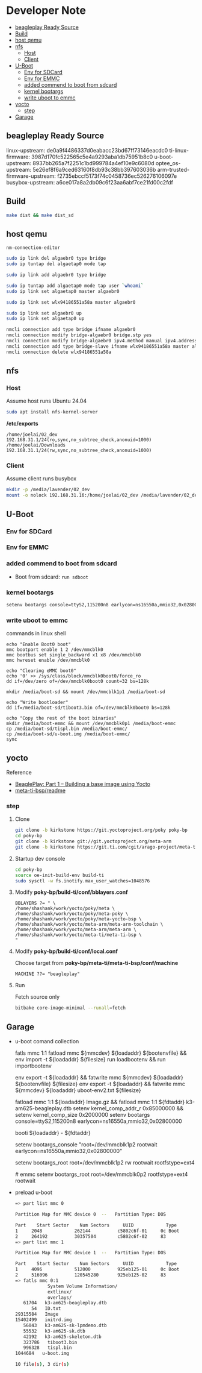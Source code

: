<!-- omit from toc -->
# Developer Note

- [beagleplay Ready Source](#beagleplay-ready-source)
- [Build](#build)
- [host qemu](#host-qemu)
- [nfs](#nfs)
  - [Host](#host)
  - [Client](#client)
- [U-Boot](#u-boot)
  - [Env for SDCard](#env-for-sdcard)
  - [Env for EMMC](#env-for-emmc)
  - [added commend to boot from sdcard](#added-commend-to-boot-from-sdcard)
  - [kernel bootargs](#kernel-bootargs)
  - [write uboot to emmc](#write-uboot-to-emmc)
- [yocto](#yocto)
  - [step](#step)
- [Garage](#garage)

## beagleplay Ready Source

linux-upstream: de0a9f4486337d0eabacc23bd67ff73146eacdc0
ti-linux-firmware: 3987d170fc522565c5e4a9293aba1db75951b8c0
u-boot-upstream: 8937bb265a7f2251c1bd999784a4ef10e9c6080d
optee_os-upstream: 5e26ef8f6a9ced63160f8db93c38bb397603036b
arm-trusted-firmware-upstream: f2735ebccf5173f74c0458736ec526276106097e
busybox-upstream: a6ce017a8a2db09c6f23aa6abf7ce21fd00c2fdf

## Build

   ```sh
   make dist && make dist_sd
   ```

## host qemu

`nm-connection-editor`

```sh
sudo ip link del algaebr0 type bridge
sudo ip tuntap del algaetap0 mode tap
```

```sh
sudo ip link add algaebr0 type bridge

sudo ip tuntap add algaetap0 mode tap user `whoami`
sudo ip link set algaetap0 master algaebr0

sudo ip link set wlx94186551a58a master algaebr0

sudo ip link set algaebr0 up
sudo ip link set algaetap0 up
```

```sh
nmcli connection add type bridge ifname algaebr0
nmcli connection modify bridge-algaebr0 bridge.stp yes
nmcli connection modify bridge-algaebr0 ipv4.method manual ipv4.address "10.20.190.2/24" ipv4.gateway "10.20.190.1" ipv4.dns 8.8.8.8
nmcli connection add type bridge-slave ifname wlx94186551a58a master algaebr0
nmcli connection delete wlx94186551a58a
```

## nfs

### Host

Assume host runs Ubuntu 24.04

```sh
sudo apt install nfs-kernel-server
```

**/etc/exports**

```
/home/joelai/02_dev 192.168.31.1/24(ro,sync,no_subtree_check,anonuid=1000)
/home/joelai/Downloads 192.168.31.1/24(rw,sync,no_subtree_check,anonuid=1000)
```

### Client

Assume client runs busybox

```sh
mkdir -p /media/lavender/02_dev
mount -o nolock 192.168.31.16:/home/joelai/02_dev /media/lavender/02_dev
```

## U-Boot

### Env for SDCard

### Env for EMMC

### added commend to boot from sdcard

- Boot from sdcard: `run sdboot`

### kernel bootargs

```sh
setenv bootargs console=ttyS2,115200n8 earlycon=ns16550a,mmio32,0x02800000
```

### write uboot to emmc

commands in linux shell

```
echo "Enable Boot0 boot"
mmc bootpart enable 1 2 /dev/mmcblk0
mmc bootbus set single_backward x1 x8 /dev/mmcblk0
mmc hwreset enable /dev/mmcblk0

echo "Clearing eMMC boot0"
echo '0' >> /sys/class/block/mmcblk0boot0/force_ro
dd if=/dev/zero of=/dev/mmcblk0boot0 count=32 bs=128k

mkdir /media/boot-sd && mount /dev/mmcblk1p1 /media/boot-sd

echo "Write bootloader"
dd if=/media/boot-sd/tiboot3.bin of=/dev/mmcblk0boot0 bs=128k

echo "Copy the rest of the boot binaries"
mkdir /media/boot-emmc && mount /dev/mmcblk0p1 /media/boot-emmc
cp /media/boot-sd/tispl.bin /media/boot-emmc/
cp /media/boot-sd/u-boot.img /media/boot-emmc/
sync
```


## yocto

Reference

- [BeaglePlay: Part 1 – Building a base image using Yocto][guide1]
- [meta-ti-bsp/readme][meta-ti-bsp readme]

[guide1]: https://kickstartembedded.com/2023/08/06/beagleplay-part-1-building-a-base-image-using-yocto/
[meta-ti-bsp readme]: https://git.ti.com/cgit/arago-project/meta-ti/tree/meta-ti-bsp/README?h=kirkstone

### step

1. Clone

   ```sh
   git clone -b kirkstone https://git.yoctoproject.org/poky poky-bp
   cd poky-bp
   git clone -b kirkstone git://git.yoctoproject.org/meta-arm
   git clone -b kirkstone https://git.ti.com/cgit/arago-project/meta-ti
   ```
2. Startup dev console

   ```sh
   cd poky-bp
   source oe-init-build-env build-ti
   sudo sysctl -w fs.inotify.max_user_watches=1048576
   ```

3. Modify **poky-bp/build-ti/conf/bblayers.conf**

   ```
   BBLAYERS ?= " \
   /home/shashank/work/yocto/poky/meta \
   /home/shashank/work/yocto/poky/meta-poky \
   /home/shashank/work/yocto/poky/meta-yocto-bsp \
   /home/shashank/work/yocto/meta-arm/meta-arm-toolchain \
   /home/shashank/work/yocto/meta-arm/meta-arm \
   /home/shashank/work/yocto/meta-ti/meta-ti-bsp \
   "
   ```

4. Modify **poky-bp/build-ti/conf/local.conf**

   Choose target from **poky-bp/meta-ti/meta-ti-bsp/conf/machine**

   ```
   MACHINE ??= "beagleplay"
   ```

5. Run

   Fetch source only

   ```sh
   bitbake core-image-minimal --runall=fetch
   ```


## Garage

- u-boot comand collection

   fatls mmc 1:1
   fatload mmc ${mmcdev} ${loadaddr} ${bootenvfile} && env import -t ${loadaddr} ${filesize}
   run loadbootenv && run importbootenv

   env export -t ${loadaddr} && fatwrite mmc ${mmcdev} ${loadaddr} ${bootenvfile} ${filesize}
   env export -t ${loadaddr} && fatwrite mmc ${mmcdev} ${loadaddr} uboot-env2.txt ${filesize}

   fatload mmc 1:1 ${loadaddr} Image.gz && fatload mmc 1:1 ${fdtaddr} k3-am625-beagleplay.dtb
   setenv kernel_comp_addr_r 0x85000000 && setenv kernel_comp_size 0x2000000
   setenv bootargs console=ttyS2,115200n8 earlycon=ns16550a,mmio32,0x02800000

   booti ${loadaddr} - ${fdtaddr}

   setenv bootargs_console "root=/dev/mmcblk1p2 rootwait earlycon=ns16550a,mmio32,0x02800000"

   setenv bootargs_root root=/dev/mmcblk1p2 rw rootwait rootfstype=ext4

   \# emmc
   setenv bootargs_root root=/dev/mmcblk0p2 rootfstype=ext4 rootwait

- preload u-boot

   ```sh
   => part list mmc 0

   Partition Map for MMC device 0  --   Partition Type: DOS

   Part    Start Sector    Num Sectors     UUID            Type
   1     2048            262144          c5802c6f-01     0c Boot
   2     264192          30357504        c5802c6f-02     83
   => part list mmc 1

   Partition Map for MMC device 1  --   Partition Type: DOS

   Part    Start Sector    Num Sectors     UUID            Type
   1     4096            512000          925eb125-01     0c Boot
   2     516096          120545280       925eb125-02     83
   => fatls mmc 0:1
               System Volume Information/
               extlinux/
               overlays/
      61704   k3-am625-beagleplay.dtb
         54   ID.txt
   29315584   Image
   15402499   initrd.img
      56043   k3-am625-sk-lpmdemo.dtb
      55532   k3-am625-sk.dtb
      42192   k3-am625-skeleton.dtb
      323786   tiboot3.bin
      996328   tispl.bin
   1044684   u-boot.img

   10 file(s), 3 dir(s)
   ```

